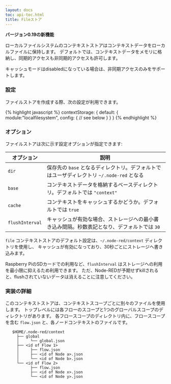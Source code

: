 ```yaml
---
layout: docs
toc: api-toc.html
title: Fileストア
---
```


**バージョン0.19の新機能**

ローカルファイルシステムのコンテキストストアはコンテキストデータをローカルファイルに保持します。
デフォルトでは、コンテキストデータをメモリに格納し、同期的アクセスも非同期的アクセスも許可します。

キャッシュモードはdisabledになっている場合は、非同期アクセスのみをサポートします。

### 設定

ファイルストアを作成する際、次の設定が利用できます。

{% highlight javascript %}
contextStorage: {
   default: {
       module:"localfilesystem",
       config: {
           // see below
       }
   }
}
{% endhighlight %}

### オプション

ファイルストアは次に示す設定オプションが指定できます:

オプション      | 説明
----------------|------------------------------
`dir`           | 保存先の `base` となるディレクトリ。デフォルトではユーザディレクトリ `~/.node-red` となる
`base`          | コンテキストデータを格納するベースディレクトリ。デフォルトでは `"context"`
`cache`         | コンテキストをキャッシュするかどうか。デフォルトでは `true`
`flushInterval` | キャッシュが有効な場合、ストレージへの最小書き込み間隔。秒数表記となり、デフォルトでは `30`

`file` コンテキストストアのデフォルト設定は、`~/.node-red/context` ディレクトリを使用し、
キャッシュが有効になっており、30秒ごとにストレージへ書き込みます。

Raspberry PiのSDカードでの利用など、`flushInterval` はストレージへの利用を最小限に抑えるため利用できます。
ただ、Node-REDが予期せずkillされると、flushされていないデータは消えることに注意してください。

### 実装の詳細

このコンテキストストアは、コンテキストスコープごとに別々のファイルを使用します。
トップレベルには各フローのスコープと1つのグローバルスコープのディレクトリがあります。
各フロースコープのディレクトリ内に、フロースコープを含む `flow.json` と、各ノードコンテキストのファイルです。

```
   $HOME/.node-red/context
     ├── global
     │     └── global.json
     ├── <id of Flow 1>
     │     ├── flow.json
     │     ├── <id of Node a>.json
     │     └── <id of Node b>.json
     └── <id of Flow 2>
           ├── flow.json
           ├── <id of Node x>.json
           └── <id of Node y>.json
```
